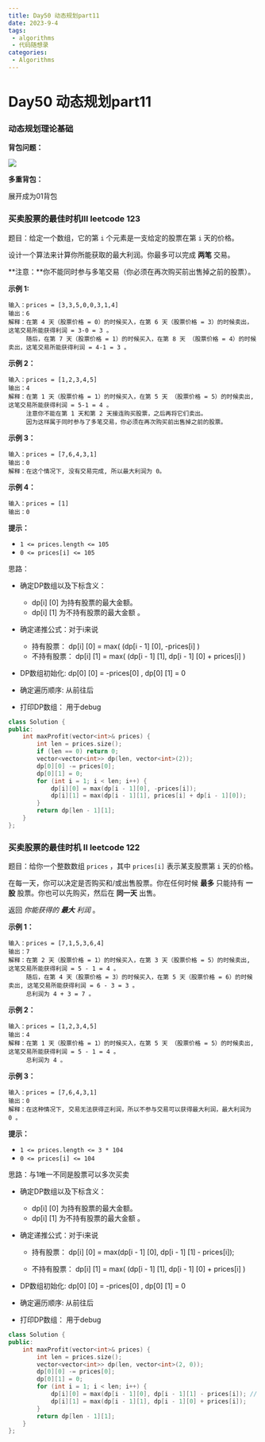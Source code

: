 ```yaml
---
title: Day50 动态规划part11
date: 2023-9-4
tags:
 - algorithms
 - 代码随想录
categories:
 - Algorithms
---
```

#  Day50 动态规划part11

### 动态规划理论基础

**背包问题：** 

![](https://code-thinking-1253855093.file.myqcloud.com/pics/20210117171307407.png)

**多重背包：**

展开成为01背包

### 买卖股票的最佳时机III leetcode 123

题目：给定一个数组，它的第 `i` 个元素是一支给定的股票在第 `i` 天的价格。

设计一个算法来计算你所能获取的最大利润。你最多可以完成 **两笔** 交易。

**注意：**你不能同时参与多笔交易（你必须在再次购买前出售掉之前的股票）。

**示例 1:**

```
输入：prices = [3,3,5,0,0,3,1,4]
输出：6
解释：在第 4 天（股票价格 = 0）的时候买入，在第 6 天（股票价格 = 3）的时候卖出，这笔交易所能获得利润 = 3-0 = 3 。
     随后，在第 7 天（股票价格 = 1）的时候买入，在第 8 天 （股票价格 = 4）的时候卖出，这笔交易所能获得利润 = 4-1 = 3 。
```

**示例 2：**

```
输入：prices = [1,2,3,4,5]
输出：4
解释：在第 1 天（股票价格 = 1）的时候买入，在第 5 天 （股票价格 = 5）的时候卖出, 这笔交易所能获得利润 = 5-1 = 4 。   
     注意你不能在第 1 天和第 2 天接连购买股票，之后再将它们卖出。   
     因为这样属于同时参与了多笔交易，你必须在再次购买前出售掉之前的股票。
```

**示例 3：**

```
输入：prices = [7,6,4,3,1] 
输出：0 
解释：在这个情况下, 没有交易完成, 所以最大利润为 0。
```

**示例 4：**

```
输入：prices = [1]
输出：0 
```

**提示：**

- `1 <= prices.length <= 105`
- `0 <= prices[i] <= 105`

思路：

- 确定DP数组以及下标含义：

    - dp[i] [0] 为持有股票的最大金额。
    - dp[i] [1] 为不持有股票的最大金额 。

- 确定递推公式：对于i来说

    - 持有股票：  dp[i] [0] = max( (dp[i - 1] [0],  -prices[i] )
    - 不持有股票：  dp[i] [1] = max( (dp[i - 1] [1],  dp[i - 1] [0] + prices[i] )

        

- DP数组初始化:   dp[0] [0] = -prices[0] ,     dp[0] [1] = 0
- 确定遍历顺序:    从前往后
- 打印DP数组： 用于debug

```C++
class Solution {
public:
    int maxProfit(vector<int>& prices) {
        int len = prices.size();
        if (len == 0) return 0;
        vector<vector<int>> dp(len, vector<int>(2));
        dp[0][0] -= prices[0];
        dp[0][1] = 0;
        for (int i = 1; i < len; i++) {
            dp[i][0] = max(dp[i - 1][0], -prices[i]);
            dp[i][1] = max(dp[i - 1][1], prices[i] + dp[i - 1][0]);
        }
        return dp[len - 1][1];
    }
};
```

### 买卖股票的最佳时机 II leetcode 122

题目：给你一个整数数组 `prices` ，其中 `prices[i]` 表示某支股票第 `i` 天的价格。

在每一天，你可以决定是否购买和/或出售股票。你在任何时候 **最多** 只能持有 **一股** 股票。你也可以先购买，然后在 **同一天** 出售。

返回 *你能获得的 **最大** 利润* 。

**示例 1：**

```
输入：prices = [7,1,5,3,6,4]
输出：7
解释：在第 2 天（股票价格 = 1）的时候买入，在第 3 天（股票价格 = 5）的时候卖出, 这笔交易所能获得利润 = 5 - 1 = 4 。
     随后，在第 4 天（股票价格 = 3）的时候买入，在第 5 天（股票价格 = 6）的时候卖出, 这笔交易所能获得利润 = 6 - 3 = 3 。
     总利润为 4 + 3 = 7 。
```

**示例 2：**

```
输入：prices = [1,2,3,4,5]
输出：4
解释：在第 1 天（股票价格 = 1）的时候买入，在第 5 天 （股票价格 = 5）的时候卖出, 这笔交易所能获得利润 = 5 - 1 = 4 。
     总利润为 4 。
```

**示例 3：**

```
输入：prices = [7,6,4,3,1]
输出：0
解释：在这种情况下, 交易无法获得正利润，所以不参与交易可以获得最大利润，最大利润为 0 。 
```

**提示：**

- `1 <= prices.length <= 3 * 104`
- `0 <= prices[i] <= 104`

思路：与1唯一不同是股票可以多次买卖

- 确定DP数组以及下标含义：

    - dp[i] [0] 为持有股票的最大金额。
    - dp[i] [1] 为不持有股票的最大金额 。

- 确定递推公式：对于i来说

    - 持有股票：  dp[i] [0] = max(dp[i - 1] [0], dp[i - 1] [1] - prices[i]);

    - 不持有股票：  dp[i] [1] = max( (dp[i - 1] [1],  dp[i - 1] [0] + prices[i] )

        

- DP数组初始化:   dp[0] [0] = -prices[0] ,     dp[0] [1] = 0

- 确定遍历顺序:    从前往后

- 打印DP数组： 用于debug

```C++
class Solution {
public:
    int maxProfit(vector<int>& prices) {
        int len = prices.size();
        vector<vector<int>> dp(len, vector<int>(2, 0));
        dp[0][0] -= prices[0];
        dp[0][1] = 0;
        for (int i = 1; i < len; i++) {
            dp[i][0] = max(dp[i - 1][0], dp[i - 1][1] - prices[i]); // 注意这里是和121. 买卖股票的最佳时机唯一不同的地方。
            dp[i][1] = max(dp[i - 1][1], dp[i - 1][0] + prices[i]);
        }
        return dp[len - 1][1];
    }
};
```
